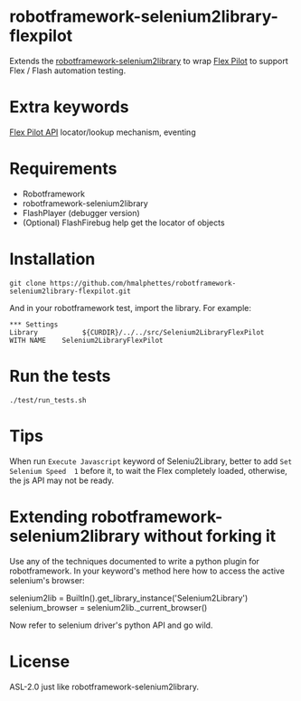 robotframework-selenium2library-flexpilot
==========================================
Extends the [robotframework-selenium2library](https://github.com/rtomac/robotframework-selenium2library/ "robotframework-selenium2library") to wrap [Flex Pilot](https://github.com/mde/flex-pilot) to support Flex / Flash automation testing. 


Extra keywords
==============

[Flex Pilot API](https://github.com/mde/flex-pilot/wiki/api)
locator/lookup mechanism, eventing



Requirements
============
* Robotframework
* robotframework-selenium2library
* FlashPlayer (debugger version)
* (Optional) FlashFirebug help get the locator of objects

Installation
============

    git clone https://github.com/hmalphettes/robotframework-selenium2library-flexpilot.git

And in your robotframework test, import the library. For example:

    *** Settings
    Library           ${CURDIR}/../../src/Selenium2LibraryFlexPilot    WITH NAME    Selenium2LibraryFlexPilot


Run the tests
=============

    ./test/run_tests.sh

Tips
====

When run `Execute Javascript` keyword of Seleniu2Library, better to add `Set Selenium Speed  1` before it, to wait the Flex completely loaded, otherwise, the js API may not be ready.


Extending robotframework-selenium2library without forking it
============================================================
Use any of the techniques documented to write a python plugin for robotframework.
In your keyword's method here how to access the active selenium's browser:

   selenium2lib = BuiltIn().get_library_instance('Selenium2Library')
   selenium_browser = selenium2lib._current_browser()

Now refer to selenium driver's python API and go wild.

    
License
=======
ASL-2.0 just like robotframework-selenium2library.
